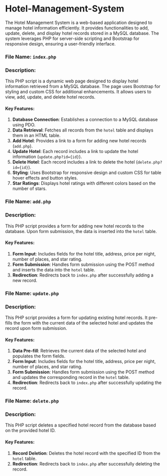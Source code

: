 # Hotel-Management-System
The Hotel Management System is a web-based application designed to manage hotel information efficiently. It provides functionalities to add, update, delete, and display hotel records stored in a MySQL database. The system leverages PHP for server-side scripting and Bootstrap for responsive design, ensuring a user-friendly interface.
### File Name: `index.php`

### Description:
This PHP script is a dynamic web page designed to display hotel information retrieved from a MySQL database. The page uses Bootstrap for styling and custom CSS for additional enhancements. It allows users to view, add, update, and delete hotel records.

#### Key Features:
1. **Database Connection**: Establishes a connection to a MySQL database using PDO.
2. **Data Retrieval**: Fetches all records from the `hotel` table and displays them in an HTML table.
3. **Add Hotel**: Provides a link to a form for adding new hotel records (`add.php`).
4. **Update Hotel**: Each record includes a link to update the hotel information (`update.php?id={id}`).
5. **Delete Hotel**: Each record includes a link to delete the hotel (`delete.php?id={id}`).
6. **Styling**: Uses Bootstrap for responsive design and custom CSS for table hover effects and button styles.
7. **Star Ratings**: Displays hotel ratings with different colors based on the number of stars.

### File Name: `add.php`

### Description:
This PHP script provides a form for adding new hotel records to the database. Upon form submission, the data is inserted into the `hotel` table.

#### Key Features:
1. **Form Input**: Includes fields for the hotel title, address, price per night, number of places, and star rating.
2. **Form Submission**: Handles form submission using the POST method and inserts the data into the `hotel` table.
3. **Redirection**: Redirects back to `index.php` after successfully adding a new record.

### File Name: `update.php`

### Description:
This PHP script provides a form for updating existing hotel records. It pre-fills the form with the current data of the selected hotel and updates the record upon form submission.

#### Key Features:
1. **Data Pre-fill**: Retrieves the current data of the selected hotel and populates the form fields.
2. **Form Input**: Includes fields for the hotel title, address, price per night, number of places, and star rating.
3. **Form Submission**: Handles form submission using the POST method and updates the corresponding record in the `hotel` table.
4. **Redirection**: Redirects back to `index.php` after successfully updating the record.

### File Name: `delete.php`

### Description:
This PHP script deletes a specified hotel record from the database based on the provided hotel ID.

#### Key Features:
1. **Record Deletion**: Deletes the hotel record with the specified ID from the `hotel` table.
2. **Redirection**: Redirects back to `index.php` after successfully deleting the record.
